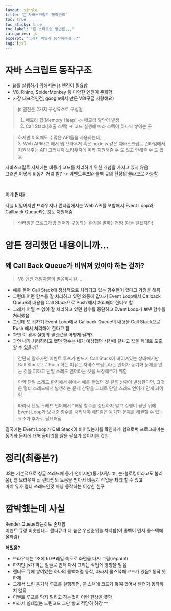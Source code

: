 ```yaml
---
layout: single
title: "📝 자바스크립트 동작원리"
toc: true
toc_sticky: true
toc_label: "린 스타트업 방법론,,,"
categories: js
excerpt: "그래서 어떻게 동작하는데..?"
tag: [js]
---
```


# 자바 스크립트 동작구조

- js를 실행하기 위해서는 js 엔진이 필요함
- V8, Rhino, SpiderMonkey 등 다양한 엔진이 존재함
- 가장 대표적인건, google에서 만든 V8(구글 사랑해요)

> js 엔진은 2가지 구성요소로 구성됨
>
> 1. 메모리 힙(Memory Heap) -> 메모리 할당이 발생
> 2. Call Stack(호출 스택) -> 코드 실행에 따라 스택이 하나씩 쌓이는 곳

> 하지만 이외에도 수많은 API들을 사용하는데, <br> 3. Web API라고 해서 웹 브라우저 혹은 node.js 같은 자바스크립트 런타임에서 지원해주는 API
> 그러니까 브라우저에 따라 지원해줄 수 도 있고 안해줄 수 도 있음

자바스크립트 자체에는 비동기 코드를 처리하기 위한 개념을 가지고 있지 않음 <br>
그러면 어떻게 비동기 처리 함? -> 이벤트루프와 콜백 큐의 환장의 콜라보로 가능함

<br>

**이게 뭔데?**

사실 비밀이지만 브라우저나 런타임에서는 Web API를 포함해서 Event Loop와 Callback Queue라는것도 지원해줌

> 런타임은 프로그래밍 언어가 구동되는 환경을 말하는거임 (다들 알겠지만)

# 암튼 정리했던 내용이니까...

## 왜 Call Back Queue가 비워져 있어야 하는 걸까?

> V8 엔진 개발자분이 말씀하시길....

- 예를 들어 Call Stack에 정상적으로 처리되고 있는 함수들이 있다고 가정을 해봄
- 그런데 어떤 함수를 잘 처리하고 있던 와중에 갑자기 Event Loop에서 Callback Queue의 내용을 Call Stack으로 Push 해서 처리해야 한다고 함
- 그래서 어쩔 수 없이 잘 처리하고 있던 함수를 중단하고 Event Loop가 보낸 함수를 처리했음
- 그런데 또 갑자기 Event Loop에서 Callback Queue의 내용을 Call Stack으로 Push 해서 처리해야 한다고 함
- 과연 이 경우 실행의 결괏값을 어떻게 될까?
- 과연 내가 처리하려고 했던 함수는 내가 예상했던 시간에 끝나고 값을 제대로 도출할 수 있을까?

> 간단히 말하자면 이벤트 루프가 반드시 Call Stack이 비어져있는 상태에서만 Call Stack으로 Push 하는 이유는 자바스크립트라는 언어가 동기화 문제를 안는 것을 피하고 단일 스레드 언어라는 것을 보장해주기 위함 <br>

> 만약 단일 스레드 환경에서 위에서 예를 들었던 것 같은 상황이 발생한다면, 그것은 멀티 스레드에서 발생하는 문제 상황을 그대로 단일 스레드 언어가 안게 되어림

> 따라서 단일 스레드 언어에서 "해당 함수를 중단하지 말고 실행이 끝난 뒤에 Event Loop가 보내준 함수를 처리해야 해!"같은 동기화 문제를 해결할 수 있는 요소가 추가로 필요해짐

결국에는 Event Loop가 Call Stack이 비어있는지를 확인하게 함으로써 프로그래머는 동기화 문제에 대해 골머리를 앓을 필요가 없어지는 것임

# 정리(최종본?)

JS는 기본적으로 싱글 쓰레드에 동기 언어지만(동기사랑..ㅎ, 논-블로킹이라고도 불리움), 웹 브라우져 or 런타임의 도움을 받아서 비동기 작업을 처리 할 수 있고<br>
마치 유사 멀티 쓰레드인것 마냥 동작하는 이상한 친구

# 깜박했는데 사실

Render Queue라는것도 존재함 <br>
이벤트 큐랑 비슷한데... 렌더큐가 더 높은 우선순위를 차지함(이 콜백이 먼저 콜스택에 올라감)
<br>

**왜있음?**

- 브라우저는 1초에 60프레임 속도로 화면을 다시 그림(repaint)
- 하지만 js가 하는 일들로 인해 다시 그리는 작업에 영향을 받음
- 렌더도 큐에 쌓여있는 하나의 콜백처럼 동작, 따라서 콜스택에 코드가 있음? 동작 못하제
- 그래서 느린 동기식 루프를 실행하면, 콜 스택에 코드가 쌓여 있어서 렌더가 동작하지 않음
- 이벤트 루프를 막지 말라고 하는것이 이런 현상을 뜻함
- 따라서 쓸데없는 느린코드 그만 쌓고 적당히 하장 ^^
